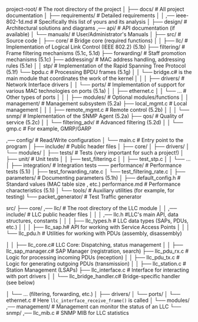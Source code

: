 project-root/                 # The root directory of the project
│
├── docs/                     # All project documentation
│   ├── requirements/         # Detailed requirements
│   │   ,── ieee-802-1d.md # Specifically this list of yours and its analysis
│   ├── design/               # Architectural solutions and diagrams
,── api/ # API documentation (if available)
│   └── manuals/              # User/Administrator's Manuals
│
├── src/ # Source code
│ ├── core/ # Bridge core (required functions)
│   │   ├── llc/ # Implementation of Logical Link Control (IEEE 802.2) (5.1b)
   ├── filtering/ # Frame filtering mechanisms (5.1c, 5.1d)
   ├── forwarding/ # Staff promotion mechanisms (5.1c)
   ├── addressing/ # MAC address handling, addressing rules (5.1e)
│ │   stp/ # Implementation of the Rapid Spanning Tree Protocol (5.1f)
   └── bpdu.c # Processing BPDU frames (5.1g)
│ │   └── bridge.c# is the main module that coordinates the work of the kernel
│   │
│   ├── drivers/              # Network Interface drivers
│   │   └── ports/            # Implementation of support for various MAC technologies on ports (5.1a)
│ │ ├── ethernet.c
│ │ └── ...           # Other types of ports
│   │
│   ├── modules/              # Optional modules/functions
│   │   management/ # Management subsystem (5.2a)
   ├── local_mgmt.c # Local management
│   │   │   ├── remote_mgmt.c # Remote control (5.2b)
│ │ │   └── snmp/         # Implementation of the SNMP Agent (5.2a)
   ├── qos/              # Quality of service (5.2c)
│ │   └── filtering_adv/ # Advanced filtering (5.2d)
│ │ └── gmp.c # For example, GMRP/GARP

,── config/ # Read/Write configuration
│   └── main.c # Entry point to the program
│
├── include/ # Public header files
│   ├── core/
│   ├── drivers/
│   └── modules/
│
├── tests/                    # Tests (very important for such a project!)
│ ├── unit/ # Unit tests
│   │   ├── test_filtering.c
│   │   ├── test_stp.c
│   │   └── ...
│   ├── integration/          # Integration tests
─── performance/ # Performance tests (5.1i)
│       ├── test_forwarding_rate.c
│       └── test_filtering_rate.c
│
├── parameters/               # Documenting parameters (5.1h)
│ ├── default_config.h # Standard values (MAC table size
, etc.) performance.md # Performance characteristics (5.1i)
│
└── tools/                    # Auxiliary utilities (for example, for testing)
    └── packet_generator/     # Test Traffic generator

src/
├── core/
,── llc/ # The root directory of the LLC module
│   │   ,── include/ # LLC public header files
│   │   │   ,── llc.h #LLC's main API, data structures, constants
│   │   │   ├── llc_types.h # LLC data types (SAPs, PDUs, etc.)
│ │ │   ├── llc_sap.h# API for working with Service Access Points
│   │   │   └── llc_pdu.h # Utilities for working with PDUs (assembly, disassembly)

│   │   ├── llc_core.c# LLC Core: Dispatching, status management
│   │   ├── llc_sap_manager.c# SAP Manager (registration, search)
   ├── llc_pdu_rx.c # Logic for processing incoming PDUs (reception)
│ │   ├── llc_pdu_tx.c # Logic for generating outgoing PDUs (transmission)
│ │   ├── llc_station.c # Station Management (LSAPs)
   ├── llc_interface.c # Interface for interacting with port drivers
│   │   └── llc_bridge_handler.c# Bridge-specific handler (see below)

│   └── ... (filtering, forwarding, etc.)
│
├── drivers/
│   └── ports/
│ └── ethernet.c # Here `llc_interface_receive_frame()` is called
│
└── modules/
    ,── management/ # Management can monitor the status of an LLC
        └── snmp/
            ,── llc_mib.c # SNMP MIB for LLC statistics